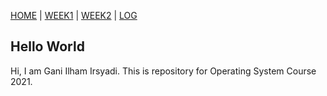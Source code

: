 [HOME](.) | [WEEK1](W01/) | [WEEK2](W02/) | [LOG](TXT/mylog.txt)

## Hello World
Hi, I am Gani Ilham Irsyadi. This is repository for Operating System Course 2021.
